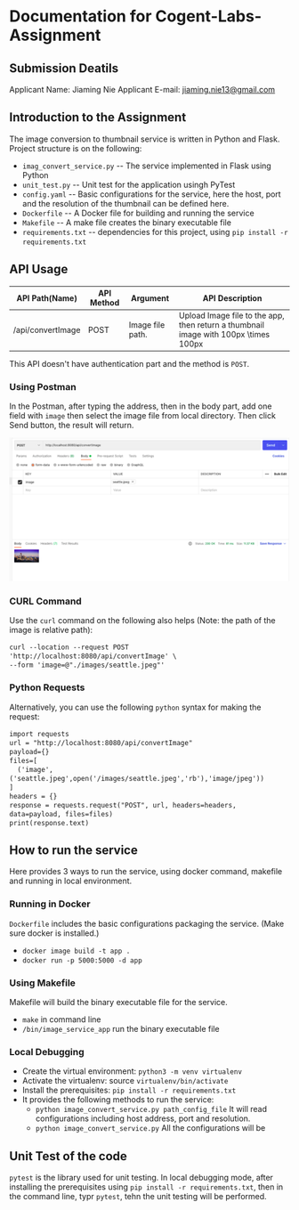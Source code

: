 
# Documentation for Cogent-Labs-Assignment

## Submission Deatils 
Applicant Name: Jiaming Nie
Applicant E-mail: jiaming.nie13@gmail.com 

## Introduction to the Assignment

The image conversion to thumbnail service is written in Python and Flask. Project structure is on the following:

* `imag_convert_service.py` -- The service implemented in Flask using Python 
* `unit_test.py` -- Unit test for the application usingh PyTest 
* `config.yaml` -- Basic configurations for the service, here the host, port and the resolution of the thumbnail can be defined here.
* `Dockerfile` -- A Docker file for building and running the service 
* `Makefile` -- A make file creates the binary executable file 
* `requirements.txt` -- dependencies for this project, using `pip install -r requirements.txt`

## API Usage 

| API Path(Name)       | API Method | Argument | API Description | 
| ---                  | ---        | ---      | ---             |
| /api/convertImage    | POST       | Image file path.       | Upload Image file to the app, then return a thumbnail image with 100px \times 100px  | 

This API doesn't have authentication part and the method is `POST`.

### Using Postman
In the Postman, after typing the address, then in the body part, add one field with `image` then select the image file from local directory. Then click Send button, the result will return.

![Postman Screenshot](/images/postman.png) 

### CURL Command 

Use the `curl` command on the following also helps (Note: the path of the image is relative path):

```
curl --location --request POST 'http://localhost:8080/api/convertImage' \
--form 'image=@"./images/seattle.jpeg"'
```

### Python Requests

Alternatively, you can use the following `python` syntax for making the request:

```
import requests
url = "http://localhost:8080/api/convertImage"
payload={}
files=[
  ('image',('seattle.jpeg',open('/images/seattle.jpeg','rb'),'image/jpeg'))
]
headers = {}
response = requests.request("POST", url, headers=headers, data=payload, files=files)
print(response.text)
```

## How to run the service 
Here provides 3 ways to run the service, using docker command, makefile and running in local environment.

### Running in Docker 

`Dockerfile` includes the basic configurations packaging the service. (Make sure docker is installed.)

* `docker image build -t app .`
* `docker run -p 5000:5000 -d app`

### Using Makefile 

Makefile will build the binary executable file for the service.

* `make` in command line
* `/bin/image_service_app` run the binary executable file 

### Local Debugging 

* Create the virtual environment: `python3 -m venv virtualenv`
* Activate the virtualenv: source `virtualenv/bin/activate`
* Install the prerequisites: `pip install -r requirements.txt`
* It provides the following methods to run the service:
  * `python image_convert_service.py path_config_file` It will read configurations including host address, port and resolution.
  * `python image_convert_service.py` All the configurations will be 

## Unit Test of the code 
`pytest` is the library used for unit testing. In local debugging mode, after installing the prerequisites using `pip install -r requirements.txt`, then in the command line, typr `pytest`, tehn the unit testing will be performed. 
